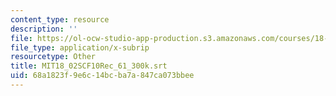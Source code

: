 ```yaml
---
content_type: resource
description: ''
file: https://ol-ocw-studio-app-production.s3.amazonaws.com/courses/18-02sc-multivariable-calculus-fall-2010/68a1823f9e6c14bcba7a847ca073bbee_MIT18_02SCF10Rec_61_300k.srt
file_type: application/x-subrip
resourcetype: Other
title: MIT18_02SCF10Rec_61_300k.srt
uid: 68a1823f-9e6c-14bc-ba7a-847ca073bbee
---
```

